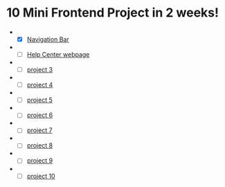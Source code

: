 # 10 Mini Frontend Project in 2 weeks!
* - [x] [Navigation Bar](https://github.com/Kumarsanjeet1/10_Mini_project/tree/main/nav_Bar)
* - [ ] [Help Center webpage]()
* - [ ] [project 3]()
* - [ ] [project 4]()
* - [ ] [project 5]()
* - [ ] [project 6]()
* - [ ] [project 7]()
* - [ ] [project 8]()
* - [ ] [project 9]()
* - [ ] [project 10]()
